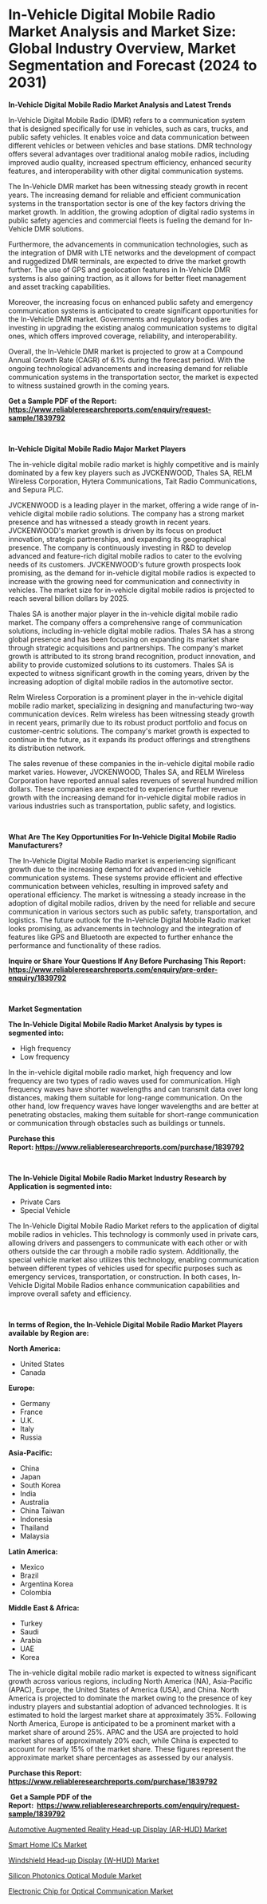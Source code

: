 <p><h1>In-Vehicle Digital Mobile Radio Market Analysis and Market Size: Global Industry Overview, Market Segmentation and Forecast (2024 to 2031)</h1></p><p><strong>In-Vehicle Digital Mobile Radio Market Analysis and Latest Trends</strong></p>
<p><p>In-Vehicle Digital Mobile Radio (DMR) refers to a communication system that is designed specifically for use in vehicles, such as cars, trucks, and public safety vehicles. It enables voice and data communication between different vehicles or between vehicles and base stations. DMR technology offers several advantages over traditional analog mobile radios, including improved audio quality, increased spectrum efficiency, enhanced security features, and interoperability with other digital communication systems.</p><p>The In-Vehicle DMR market has been witnessing steady growth in recent years. The increasing demand for reliable and efficient communication systems in the transportation sector is one of the key factors driving the market growth. In addition, the growing adoption of digital radio systems in public safety agencies and commercial fleets is fueling the demand for In-Vehicle DMR solutions.</p><p>Furthermore, the advancements in communication technologies, such as the integration of DMR with LTE networks and the development of compact and ruggedized DMR terminals, are expected to drive the market growth further. The use of GPS and geolocation features in In-Vehicle DMR systems is also gaining traction, as it allows for better fleet management and asset tracking capabilities.</p><p>Moreover, the increasing focus on enhanced public safety and emergency communication systems is anticipated to create significant opportunities for the In-Vehicle DMR market. Governments and regulatory bodies are investing in upgrading the existing analog communication systems to digital ones, which offers improved coverage, reliability, and interoperability.</p><p>Overall, the In-Vehicle DMR market is projected to grow at a Compound Annual Growth Rate (CAGR) of 6.1% during the forecast period. With the ongoing technological advancements and increasing demand for reliable communication systems in the transportation sector, the market is expected to witness sustained growth in the coming years.</p></p>
<p><strong>Get a Sample PDF of the Report:&nbsp; <a href="https://www.reliableresearchreports.com/enquiry/request-sample/1839792">https://www.reliableresearchreports.com/enquiry/request-sample/1839792</a></strong></p>
<p>&nbsp;</p>
<p><strong>In-Vehicle Digital Mobile Radio Major Market Players</strong></p>
<p><p>The in-vehicle digital mobile radio market is highly competitive and is mainly dominated by a few key players such as JVCKENWOOD, Thales SA, RELM Wireless Corporation, Hytera Communications, Tait Radio Communications, and Sepura PLC.</p><p>JVCKENWOOD is a leading player in the market, offering a wide range of in-vehicle digital mobile radio solutions. The company has a strong market presence and has witnessed a steady growth in recent years. JVCKENWOOD's market growth is driven by its focus on product innovation, strategic partnerships, and expanding its geographical presence. The company is continuously investing in R&D to develop advanced and feature-rich digital mobile radios to cater to the evolving needs of its customers. JVCKENWOOD's future growth prospects look promising, as the demand for in-vehicle digital mobile radios is expected to increase with the growing need for communication and connectivity in vehicles. The market size for in-vehicle digital mobile radios is projected to reach several billion dollars by 2025.</p><p>Thales SA is another major player in the in-vehicle digital mobile radio market. The company offers a comprehensive range of communication solutions, including in-vehicle digital mobile radios. Thales SA has a strong global presence and has been focusing on expanding its market share through strategic acquisitions and partnerships. The company's market growth is attributed to its strong brand recognition, product innovation, and ability to provide customized solutions to its customers. Thales SA is expected to witness significant growth in the coming years, driven by the increasing adoption of digital mobile radios in the automotive sector.</p><p>Relm Wireless Corporation is a prominent player in the in-vehicle digital mobile radio market, specializing in designing and manufacturing two-way communication devices. Relm wireless has been witnessing steady growth in recent years, primarily due to its robust product portfolio and focus on customer-centric solutions. The company's market growth is expected to continue in the future, as it expands its product offerings and strengthens its distribution network.</p><p>The sales revenue of these companies in the in-vehicle digital mobile radio market varies. However, JVCKENWOOD, Thales SA, and RELM Wireless Corporation have reported annual sales revenues of several hundred million dollars. These companies are expected to experience further revenue growth with the increasing demand for in-vehicle digital mobile radios in various industries such as transportation, public safety, and logistics.</p></p>
<p>&nbsp;</p>
<p><strong>What Are The Key Opportunities For In-Vehicle Digital Mobile Radio Manufacturers?</strong></p>
<p><p>The In-Vehicle Digital Mobile Radio market is experiencing significant growth due to the increasing demand for advanced in-vehicle communication systems. These systems provide efficient and effective communication between vehicles, resulting in improved safety and operational efficiency. The market is witnessing a steady increase in the adoption of digital mobile radios, driven by the need for reliable and secure communication in various sectors such as public safety, transportation, and logistics. The future outlook for the In-Vehicle Digital Mobile Radio market looks promising, as advancements in technology and the integration of features like GPS and Bluetooth are expected to further enhance the performance and functionality of these radios.</p></p>
<p><strong>Inquire or Share Your Questions If Any Before Purchasing This Report: <a href="https://www.reliableresearchreports.com/enquiry/pre-order-enquiry/1839792">https://www.reliableresearchreports.com/enquiry/pre-order-enquiry/1839792</a></strong></p>
<p>&nbsp;</p>
<p><strong>Market Segmentation</strong></p>
<p><strong>The In-Vehicle Digital Mobile Radio Market Analysis by types is segmented into:</strong></p>
<p><ul><li>High frequency</li><li>Low frequency</li></ul></p>
<p><p>In the in-vehicle digital mobile radio market, high frequency and low frequency are two types of radio waves used for communication. High frequency waves have shorter wavelengths and can transmit data over long distances, making them suitable for long-range communication. On the other hand, low frequency waves have longer wavelengths and are better at penetrating obstacles, making them suitable for short-range communication or communication through obstacles such as buildings or tunnels.</p></p>
<p><strong>Purchase this Report:&nbsp;<a href="https://www.reliableresearchreports.com/purchase/1839792">https://www.reliableresearchreports.com/purchase/1839792</a></strong></p>
<p>&nbsp;</p>
<p><strong>The In-Vehicle Digital Mobile Radio Market Industry Research by Application is segmented into:</strong></p>
<p><ul><li>Private Cars</li><li>Special Vehicle</li></ul></p>
<p><p>The In-Vehicle Digital Mobile Radio Market refers to the application of digital mobile radios in vehicles. This technology is commonly used in private cars, allowing drivers and passengers to communicate with each other or with others outside the car through a mobile radio system. Additionally, the special vehicle market also utilizes this technology, enabling communication between different types of vehicles used for specific purposes such as emergency services, transportation, or construction. In both cases, In-Vehicle Digital Mobile Radios enhance communication capabilities and improve overall safety and efficiency.</p></p>
<p>&nbsp;</p>
<p><strong>In terms of Region, the In-Vehicle Digital Mobile Radio Market Players available by Region are:</strong></p>
<p>
    <p> <strong> North America: </strong>
        <ul>
            <li>United States</li>
            <li>Canada</li>
        </ul>
        </p> 
    <p> <strong> Europe: </strong>
        <ul>
            <li>Germany</li>
            <li>France</li>
            <li>U.K.</li>
            <li>Italy</li>
            <li>Russia</li>
        </ul>
        </p> 
    <p> <strong> Asia-Pacific: </strong>
        <ul>
            <li>China</li>
            <li>Japan</li>
            <li>South Korea</li>
            <li>India</li>
            <li>Australia</li>
            <li>China Taiwan</li>
            <li>Indonesia</li>
            <li>Thailand</li>
            <li>Malaysia</li>
        </ul>
        </p> 
    <p> <strong> Latin America: </strong>
        <ul>
            <li>Mexico</li>
            <li>Brazil</li>
            <li>Argentina Korea</li>
            <li>Colombia</li>
        </ul>
        </p> 
    <p> <strong> Middle East & Africa: </strong>
        <ul>
            <li>Turkey</li>
            <li>Saudi</li>
            <li>Arabia</li>
            <li>UAE</li>
            <li>Korea</li>
        </ul>
    </p>
    </p>
<p><p>The in-vehicle digital mobile radio market is expected to witness significant growth across various regions, including North America (NA), Asia-Pacific (APAC), Europe, the United States of America (USA), and China. North America is projected to dominate the market owing to the presence of key industry players and substantial adoption of advanced technologies. It is estimated to hold the largest market share at approximately 35%. Following North America, Europe is anticipated to be a prominent market with a market share of around 25%. APAC and the USA are projected to hold market shares of approximately 20% each, while China is expected to account for nearly 15% of the market share. These figures represent the approximate market share percentages as assessed by our analysis.</p></p>
<p><strong>Purchase this Report: <a href="https://www.reliableresearchreports.com/purchase/1839792">https://www.reliableresearchreports.com/purchase/1839792</a></strong></p>
<p>&nbsp;<strong>Get a Sample PDF of the Report:&nbsp;&nbsp;<a href="https://www.reliableresearchreports.com/enquiry/request-sample/1839792">https://www.reliableresearchreports.com/enquiry/request-sample/1839792</a></strong></p>
<p><strong></strong></p>
<p><p><a href="https://github.com/ashepherd82/Market-Research-Report-List-2/blob/main/automotive-augmented-reality-head-up-display-ar-hud-market.md">Automotive Augmented Reality Head-up Display (AR-HUD) Market</a></p><p><a href="https://github.com/mabutironaldo/Market-Research-Report-List-2/blob/main/smart-home-ics-market.md">Smart Home ICs Market</a></p><p><a href="https://github.com/castoriffic/Market-Research-Report-List-2/blob/main/windshield-head-up-display-w-hud-market.md">Windshield Head-up Display (W-HUD) Market</a></p><p><a href="https://github.com/FassouRP/Market-Research-Report-List-2/blob/main/silicon-photonics-optical-module-market.md">Silicon Photonics Optical Module Market</a></p><p><a href="https://github.com/rexevange/Market-Research-Report-List-2/blob/main/electronic-chip-for-optical-communication-market.md">Electronic Chip for Optical Communication Market</a></p></p>